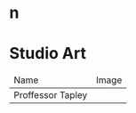 # n
<html>
  <head>
      <h1>Studio Art</h1>
  </head>
  <body>
      <table>
        <thead>
            <tr>
            <td>Name</td>
            <td>Image</td>
            </tr></thead>
            <tr>
              <td> Proffessor Tapley</td>
              <td><img pics/QZ/Tapley_Sheldon.jpg/></td></tr>   
            </table>
      
  </body>
</html>
